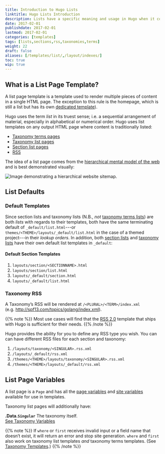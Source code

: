 ```yaml
---
title: Introduction to Hugo Lists
linktitle: Hugo Lists Introduction
description: Lists have a specific meaning and usage in Hugo when it comes to rendering your site homepage, section page, taxonomy list, or taxonomy terms list.
date: 2017-02-01
publishdate: 2017-02-01
lastmod: 2017-02-01
categories: [templates]
tags: [lists,sections,rss,taxonomies,terms]
weight: 22
draft: false
aliases: [/templates/list/,/layout/indexes/]
toc: true
wip: true
---
```


## What is a List Page Template?

A list page template is a template used to render multiple pieces of content in a single HTML page. The exception to this rule is the homepage, which is still a list but has its own [dedicated template][homepage]).

Hugo uses the term *list* in its truest sense; i.e. a sequential arrangement of material, especially in alphabetical or numerical order. Hugo uses list templates on any output HTML page where content is traditionally listed:

* [Taxonomy terms pages][taxterms]
* [Taxonomy list pages][taxlists]
* [Section list pages][sectiontemps]
* [RSS][rss]

The idea of a list page comes from the [hierarchical mental model of the web][mentalmodel] and is best demonstrated visually:

![Image demonstrating a hierarchical website sitemap.](/images/site-hierarchy.svg)

## List Defaults

### Default Templates

Since section lists and taxonomy lists (N.B., *not* [taxonomy terms lists][taxterms]) are both *lists* with regards to their templates, both have the same terminating default of `_default/list.html`---or `themes/<THEME>/layouts/_default/list.html` in the case of a themed project---in their *lookup orders*. In addition, both [section lists][sectiontemps] and [taxonomy lists][taxlists] have their own default list templates in `_default`:

#### Default Section Templates

1. `layouts/section/<SECTIONNAME>.html`
2. `layouts/section/list.html`
3. `layouts/_default/section.html`
4. `layouts/_default/list.html`


### Taxonomy RSS

A Taxonomy’s RSS will be rendered at `/<PLURAL>/<TERM>/index.xml` (e.g.&nbsp;http://spf13.com/topics/golang/index.xml).

{{% note %}}
Most use cases will find that the [RSS 2.0][] template that ships with Hugo is sufficient for their needs.
{{% /note %}}

Hugo provides the ability for you to define any RSS type you wish. You can can have different RSS files for each section and taxonomy:

1. `/layouts/taxonomy/<SINGULAR>.rss.xml`
1. `/layouts/_default/rss.xml`
1. `/themes/<THEME>/layouts/taxonomy/<SINGULAR>.rss.xml`
1. `/themes/<THEME>/layouts/_default/rss.xml`

## List Page Variables

A list page is a `Page` and has all the [page variables][pagevars]
and [site variables][sitevars] available for use in templates.

Taxonomy list pages will additionally have:

**.Data.`Singular`** The taxonomy itself.<br> [See Taxonomy Variables][taxvars]

{{% note %}}
If `where` or `first` receives invalid input or a field name that doesn’t exist, it will return an error and stop site generation. `where` and `first` also work on taxonomy list templates *and* taxonomy terms templates. (See [Taxonomy Templates](/templates/taxonomy-templates/).)
{{% /note %}}

[directorystructure]: /getting-started/directory-structure/
[homepage]: /templates/homepage/
[homepage]: /templates/homepage/
[limitkeyword]: https://www.techonthenet.com/sql/select_limit.php
[mentalmodel]: http://webstyleguide.com/wsg3/3-information-architecture/3-site-structure.html
[pagevars]: /variables/pagevars/
[partials]: /templates/partials/
[RSS 2.0]: http://cyber.law.harvard.edu/rss/rss.html "RSS 2.0 Specification"
[rss]: /templates/rss/
[sections]: /content-management/sections/
[sectiontemps]: /templates/section-templates
[sitevars]: /variables/site/
[taxlists]: /templates/taxonomy-templates/#taxonomy-list-templates/
[taxvars]: /templates/taxonomy-variables/
[taxterms]: /templates/taxonomy-templates/#taxonomy-terms-templates/
